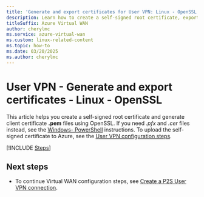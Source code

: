 ```yaml
---
title: 'Generate and export certificates for User VPN: Linux - OpenSSL'
description: Learn how to create a self-signed root certificate, export the public key, and generate client certificates using OpenSSL for Virtual WAN User VPN connections.
titleSuffix: Azure Virtual WAN
author: cherylmc
ms.service: azure-virtual-wan
ms.custom: linux-related-content
ms.topic: how-to
ms.date: 03/20/2025
ms.author: cherylmc
---
```

# User VPN - Generate and export certificates - Linux - OpenSSL

This article helps you create a self-signed root certificate and generate client certificate **.pem** files using OpenSSL. If you need *.pfx* and *.cer* files instead, see the [Windows- PowerShell](certificates-point-to-site.md) instructions. To upload the self-signed certificate to Azure, see the [User VPN configuration steps](virtual-wan-point-to-site-portal.md#p2sconfig).

[!INCLUDE [Steps](../../includes/vpn-gateway-vwan-generate-certificates-linux-openssl.md)]

## Next steps

* To continue Virtual WAN configuration steps, see [Create a P2S User VPN connection](../virtual-wan/virtual-wan-point-to-site-portal.md).

